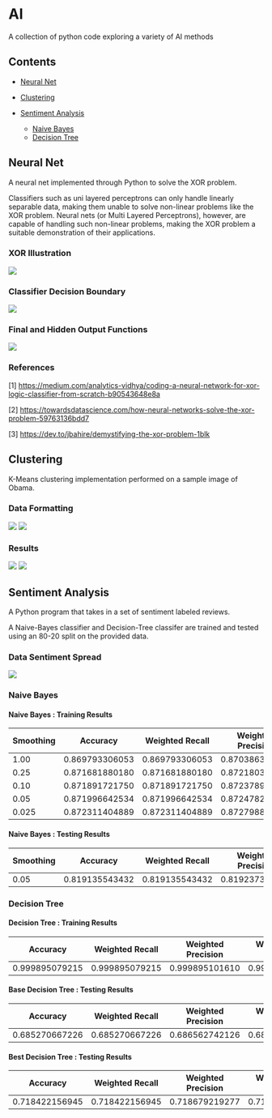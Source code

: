 # AI
A collection of python code exploring a variety of AI methods

## Contents 

- [Neural Net](#neural-net)

- [Clustering](#clustering)

- [Sentiment Analysis](#sentiment-analysis)
    - [Naive Bayes](#naive-bayes)
    - [Decision Tree](#decision-tree)


## Neural Net
A neural net implemented through Python to solve the XOR problem.

Classifiers such as uni layered perceptrons can only handle linearly separable data, making them unable to solve non-linear problems like the XOR problem. Neural nets (or Multi Layered Perceptrons), however, are capable of handling such non-linear problems, making the XOR problem a suitable demonstration of their applications.


### XOR Illustration

![](Images/XOR.png)


### Classifier Decision Boundary

![](Images/DecisionBoundary.png)


### Final and Hidden Output Functions

![](Images/OutputFunctions.png)





### References
  [1] https://medium.com/analytics-vidhya/coding-a-neural-network-for-xor-logic-classifier-from-scratch-b90543648e8a
  
  [2] https://towardsdatascience.com/how-neural-networks-solve-the-xor-problem-59763136bdd7
  
  [3] https://dev.to/jbahire/demystifying-the-xor-problem-1blk

## Clustering 

K-Means clustering implementation performed on a sample image of Obama.


### Data Formatting

![](Images/ClusteringDataFormatting.png)
![](Images/ObamaOriginal.png)



### Results

![](Images/ClusteringResults.png)
![](Images/ObamaClustered.png)



## Sentiment Analysis

A Python program that takes in a set of sentiment labeled reviews.

A Naive-Bayes classifier and Decision-Tree classifer are trained and tested using an 80-20 split on the provided data.

### Data Sentiment Spread

![](Images/CountOfSentimentType.png)

### Naive Bayes

#### Naive Bayes : Training Results

| Smoothing |    Accuracy   | Weighted Recall |  Weighted Precision | Weighted F1-Measure |
|-----------| ------------- | -------------   | --------------------| --------------------|
|   1.00    | 0.869793306053|  0.869793306053 |    0.870386391303   |     0.869789754171  |
|   0.25    | 0.871681880180|  0.871681880180 |    0.87218039395    |    0.871682335029   |
|   0.10    | 0.871891721750|  0.871891721750 |    0.872378943981   |    0.871892618677   |
|   0.05    | 0.871996642534|  0.871996642534 |    0.872478265022   |    0.871997755730   |
|   0.025   | 0.872311404889|  0.872311404889 |    0.872798854901   |    0.872312298878   |


#### Naive Bayes : Testing Results

| Smoothing |    Accuracy   | Weighted Recall |  Weighted Precision | Weighted F1-Measure |
|-----------| ------------- | -------------   | --------------------| --------------------|
|   0.05    | 0.819135543432|  0.819135543432 |    0.819237343523   |    0.819162061498   |


### Decision Tree

#### Decision Tree : Training Results


|    Accuracy   | Weighted Recall |  Weighted Precision | Weighted F1-Measure |
| ------------- | -------------   | --------------------| --------------------|
| 0.999895079215|  0.999895079215 |    0.999895101610   |    0.999895079402   |


#### Base Decision Tree : Testing Results


|    Accuracy   | Weighted Recall |  Weighted Precision | Weighted F1-Measure |
| ------------- | -------------   | --------------------| --------------------|
| 0.685270667226|  0.685270667226 |    0.686562742126   |    0.685290619552   |



#### Best Decision Tree : Testing Results


|    Accuracy   | Weighted Recall |  Weighted Precision | Weighted F1-Measure |
| ------------- | -------------   | --------------------| --------------------|
| 0.718422156945|  0.718422156945 |    0.718679219277   |    0.718483773165   |


